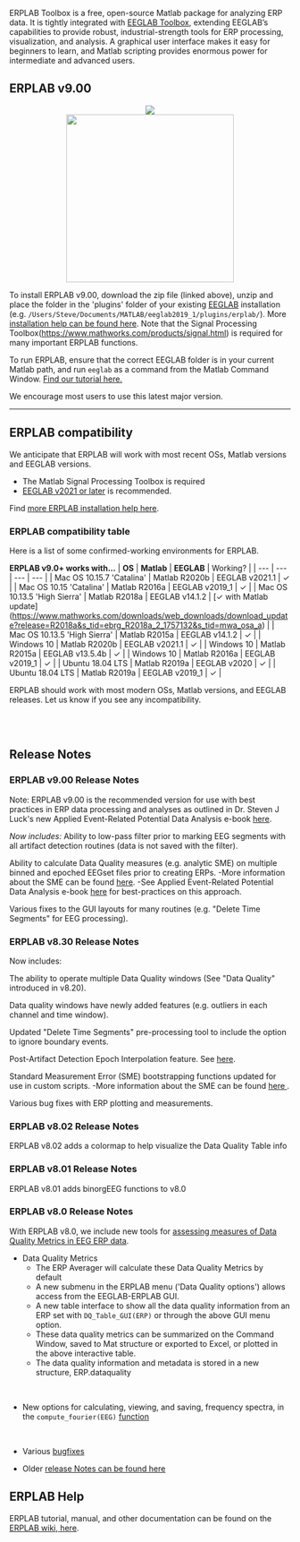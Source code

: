 ERPLAB Toolbox is a free, open-source Matlab package for analyzing ERP data.  It is tightly integrated with [EEGLAB Toolbox](http://sccn.ucsd.edu/eeglab/), extending EEGLAB’s capabilities to provide robust, industrial-strength tools for ERP processing, visualization, and analysis.  A graphical user interface makes it easy for beginners to learn, and Matlab scripting provides enormous power for intermediate and advanced users.

## ERPLAB v9.00

<p align="center" >
  <a href="https://github.com/lucklab/erplab/releases/download/9.00/ERPLAB9.00.zip"><img src="https://cloud.githubusercontent.com/assets/8988119/8532773/873b2af0-23e5-11e5-9869-c900726713a2.jpg">
<br/>

  <img src="https://cloud.githubusercontent.com/assets/5808953/8663301/1ff9a26a-297e-11e5-9e15-a7085569058f.png" width=300px >
 </a>
</p>


To install ERPLAB v9.00, download the zip file (linked above), unzip and place the folder in the 'plugins' folder of your existing [EEGLAB](https://sccn.ucsd.edu/eeglab/download.php) installation (e.g.  `/Users/Steve/Documents/MATLAB/eeglab2019_1/plugins/erplab/`). More [installation help can be found here](https://github.com/lucklab/erplab/wiki/Installation). Note that the Signal Processing Toolbox(https://www.mathworks.com/products/signal.html) is required for many important ERPLAB functions.

To run ERPLAB, ensure that the correct EEGLAB folder is in your current Matlab path, and run `eeglab` as a command from the Matlab Command Window. [Find our tutorial here.](https://github.com/lucklab/erplab/wiki/Tutorial)

We encourage most users to use this latest major version.


---
## ERPLAB compatibility

We anticipate that ERPLAB will work with most recent OSs, Matlab versions and EEGLAB versions.

- The Matlab Signal Processing Toolbox is required
- [EEGLAB v2021 or later](https://sccn.ucsd.edu/eeglab/download.php) is recommended.

Find [more ERPLAB installation help here](http://erpinfo.org/erplab).


### ERPLAB compatibility table

Here is a list of some confirmed-working environments for ERPLAB.

**ERPLAB v9.0+ works with...**
| **OS** | **Matlab** | **EEGLAB** | Working? |
| --- | --- | --- | --- |
| Mac OS 10.15.7 'Catalina' | Matlab R2020b | EEGLAB v2021.1 | ✓ |
| Mac OS 10.15 'Catalina' | Matlab R2016a | EEGLAB v2019_1  | ✓ | 
| Mac OS 10.13.5 'High Sierra' | Matlab R2018a | EEGLAB v14.1.2 | [✓ with Matlab update]
(https://www.mathworks.com/downloads/web_downloads/download_update?release=R2018a&s_tid=ebrg_R2018a_2_1757132&s_tid=mwa_osa_a) |
| Mac OS 10.13.5 'High Sierra' | Matlab R2015a | EEGLAB v14.1.2 | ✓ |
| Windows 10 | Matlab R2020b | EEGLAB v2021.1 | ✓ |
| Windows 10 | Matlab R2015a | EEGLAB v13.5.4b | ✓ |
| Windows 10 | Matlab R2016a | EEGLAB v2019_1 | ✓ |
| Ubuntu 18.04 LTS | Matlab R2019a | EEGLAB v2020 | ✓ |
| Ubuntu 18.04 LTS | Matlab R2019a | EEGLAB v2019_1 | ✓ |

ERPLAB should work with most modern OSs, Matlab versions, and EEGLAB releases. Let us know if you see any incompatibility.

<br/>
<br/>

## Release Notes
### ERPLAB v9.00 Release Notes
Note: ERPLAB v9.00 is the recommended version for use with best practices in ERP data processing and analyses as outlined in Dr. Steven J Luck's new Applied Event-Related Potential Data Analysis e-book [here](https://socialsci.libretexts.org/Bookshelves/Psychology/Book%3A_Applied_Event-Related_Potential_Data_Analysis_(Luck)).

_Now includes:_
Ability to low-pass filter prior to marking EEG segments with all artifact detection routines (data is not saved with the filter).

Ability to calculate Data Quality measures (e.g. analytic SME) on multiple binned and epoched EEGset files prior to creating ERPs. 
-More information about the SME can be found [here](https://github.com/lucklab/erplab/wiki/ERPLAB-Data-Quality-Metrics).
-See Applied Event-Related Potential Data Analysis e-book [here](https://socialsci.libretexts.org/Bookshelves/Psychology/Book%3A_Applied_Event-Related_Potential_Data_Analysis_(Luck)) for best-practices on this approach. 

Various fixes to the GUI layouts for many routines (e.g. "Delete Time Segments" for EEG processing). 

### ERPLAB v8.30 Release Notes
Now includes:

The ability to operate multiple Data Quality windows (See "Data Quality" introduced in v8.20). 

Data quality windows have newly added features (e.g. outliers in each channel and time window). 

Updated "Delete Time Segments" pre-processing tool to include the option to ignore boundary events. 

Post-Artifact Detection Epoch Interpolation feature. See [here](https://github.com/lucklab/erplab/wiki/Artifact-Detection-in-Epoched-Data#ERPLAB-Post-Artifact-Detection-Epoch-Interpolation).

Standard Measurement Error (SME) bootstrapping functions updated for use in custom scripts. 
-More information about the SME can be found [here ](https://github.com/lucklab/erplab/wiki/ERPLAB-Data-Quality-Metrics).

Various bug fixes with ERP plotting and measurements. 


### ERPLAB v8.02 Release Notes
ERPLAB v8.02 adds a colormap to help visualize the Data Quality Table info

### ERPLAB v8.01 Release Notes
ERPLAB v8.01 adds binorgEEG functions to v8.0

### ERPLAB v8.0 Release Notes

With ERPLAB v8.0, we include new tools for [assessing measures of Data Quality Metrics in EEG ERP data](https://github.com/lucklab/erplab/wiki/ERPLAB-Data-Quality-Metrics).

- Data Quality Metrics
   - The ERP Averager will calculate these Data Quality Metrics by default
   - A new submenu in the ERPLAB menu ('Data Quality options') allows access from the EEGLAB-ERPLAB GUI.
   - A new table interface to show all the data quality information from an ERP set with `DQ_Table_GUI(ERP)` or through the above GUI menu option.
   - These data quality metrics can be summarized on the Command Window, saved to Mat structure or exported to Excel, or plotted in the above interactive table.
   - The data quality information and metadata is stored in a new structure, ERP.dataquality
<br/>

- New options for calculating, viewing, and saving, frequency spectra, in the `compute_fourier(EEG)` [function](https://github.com/lucklab/erplab/wiki/Generate-Frequency-Spectra)

<br/>

- Various [bugfixes](https://github.com/lucklab/erplab/commits/master)

- Older [release Notes can be found here](https://github.com/lucklab/erplab/wiki/Release-Notes)


## ERPLAB Help

ERPLAB tutorial, manual, and other documentation can be found on the [ERPLAB wiki, here](https://github.com/lucklab/erplab/wiki).
